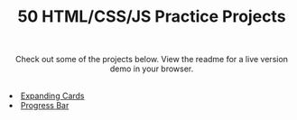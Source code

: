 <h1 align="center">50 HTML/CSS/JS Practice Projects</h1>
<br>
<p align="center">Check out some of the projects below. 
View the readme for a live version demo in your browser. </p>
<br>
<div style="display: inline-block; text-align: left;">
<li><a href="https://github.com/JRBoland/js_practice_projects/tree/main/expanding-cards">Expanding Cards</a></li>
<li><a href="https://github.com/JRBoland/js_practice_projects/tree/main/js-progress-bar">Progress Bar</a></li>
</div>
